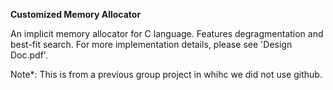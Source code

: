 **Customized Memory Allocator**

 An implicit memory allocator for C language. Features degragmentation and best-fit search. For more implementation details, please see 'Design Doc.pdf'.

Note*: This is from a previous group project in whihc we did not use github.